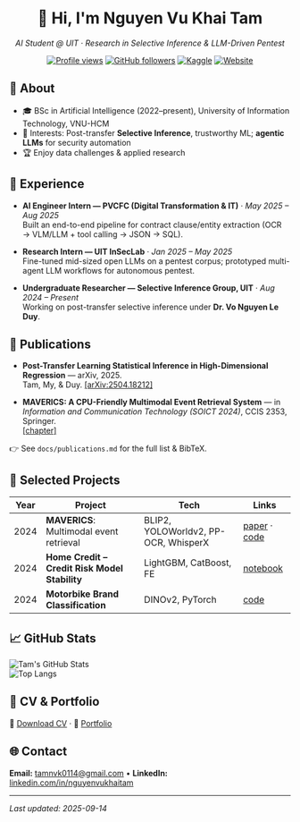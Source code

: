 <div align="center">

# 👋 Hi, I'm **Nguyen Vu Khai Tam**  
*AI Student @ UIT · Research in Selective Inference & LLM-Driven Pentest*

[![Profile views](https://komarev.com/ghpvc/?username=NgVuxKhaiTam&color=blue)](https://github.com/NgVuxKhaiTam)
[![GitHub followers](https://img.shields.io/github/followers/NgVuxKhaiTam?style=social)](https://github.com/NgVuxKhaiTam)
[![Kaggle](https://img.shields.io/badge/Kaggle-Profile-blue?logo=kaggle)](https://www.kaggle.com/)
[![Website](https://img.shields.io/badge/Portfolio-Online-brightgreen)](https://NgVuxKhaiTam.github.io)

</div>

## 📝 About
- 🎓 BSc in Artificial Intelligence (2022–present), University of Information Technology, VNU-HCM  
- 🔬 Interests: Post-transfer **Selective Inference**, trustworthy ML; **agentic LLMs** for security automation  
- 🏆 Enjoy data challenges & applied research

## 👷 Experience
- **AI Engineer Intern — PVCFC (Digital Transformation & IT)** · *May 2025 – Aug 2025*  
  Built an end-to-end pipeline for contract clause/entity extraction (OCR → VLM/LLM + tool calling → JSON → SQL).

- **Research Intern — UIT InSecLab** · *Jan 2025 – May 2025*  
  Fine-tuned mid-sized open LLMs on a pentest corpus; prototyped multi-agent LLM workflows for autonomous pentest.

- **Undergraduate Researcher — Selective Inference Group, UIT** · *Aug 2024 – Present*  
  Working on post-transfer selective inference under **Dr. Vo Nguyen Le Duy**.

## 🔬 Publications
- **Post-Transfer Learning Statistical Inference in High-Dimensional Regression** — arXiv, 2025.  
  Tam, My, & Duy. [[arXiv:2504.18212]](https://arxiv.org/abs/2504.18212)

- **MAVERICS: A CPU-Friendly Multimodal Event Retrieval System** — in *Information and Communication Technology (SOICT 2024)*, CCIS 2353, Springer.  
  [[chapter]](https://link.springer.com/chapter/10.1007/978-981-96-4291-5_12)

👉 See `docs/publications.md` for the full list & BibTeX.

## 🚀 Selected Projects
| Year | Project | Tech | Links |
|------|---------|------|------|
| 2024 | **MAVERICS**: Multimodal event retrieval | BLIP2, YOLOWorldv2, PP-OCR, WhisperX | [paper](https://link.springer.com/chapter/10.1007/978-981-96-4291-5_12) · [code](https://github.com/NgVuxKhaiTam/MAVERICS) |
| 2024 | **Home Credit – Credit Risk Model Stability** | LightGBM, CatBoost, FE | [notebook](https://github.com/NgVuxKhaiTam/CS116.O22_PythonforML_Home-Credit-Risk-Kaggle) |
| 2024 | **Motorbike Brand Classification** | DINOv2, PyTorch | [code](https://github.com/NgVuxKhaiTam/CS114.O21-MachineLearning/tree/main/Competition1_2_3) |

## 📈 GitHub Stats
![Tam's GitHub Stats](https://github-readme-stats.vercel.app/api?username=NgVuxKhaiTam&show_icons=true&hide_border=true)  
![Top Langs](https://github-readme-stats.vercel.app/api/top-langs/?username=NgVuxKhaiTam&layout=compact&hide_border=true)

## 📄 CV & Portfolio
📑 [Download CV](./docs/assets/cv.pdf) · 🎨 [Portfolio](./docs/assets/portfolio.pdf)

## 🌐 Contact
**Email:** tamnvk0114@gmail.com • **LinkedIn:** [linkedin.com/in/nguyenvukhaitam](https://www.linkedin.com/in/nguyenvukhaitam/)  

---
*Last updated: 2025-09-14*
